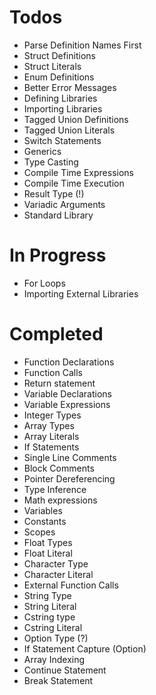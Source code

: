 # Todos
- Parse Definition Names First
- Struct Definitions
- Struct Literals
- Enum Definitions
- Better Error Messages
- Defining Libraries
- Importing Libraries
- Tagged Union Definitions
- Tagged Union Literals
- Switch Statements
- Generics
- Type Casting
- Compile Time Expressions
- Compile Time Execution
- Result Type (!)
- Variadic Arguments
- Standard Library

# In Progress
- For Loops
- Importing External Libraries

# Completed
- Function Declarations
- Function Calls
- Return statement
- Variable Declarations
- Variable Expressions
- Integer Types
- Array Types
- Array Literals
- If Statements
- Single Line Comments
- Block Comments
- Pointer Dereferencing
- Type Inference
- Math expressions
- Variables
- Constants
- Scopes
- Float Types
- Float Literal
- Character Type
- Character Literal
- External Function Calls
- String Type
- String Literal
- Cstring type
- Cstring Literal
- Option Type (?)
- If Statement Capture (Option)
- Array Indexing
- Continue Statement
- Break Statement
